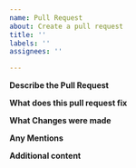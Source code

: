 ```yaml
---
name: Pull Request
about: Create a pull request
title: ''
labels: ''
assignees: ''

---
```


**Describe the Pull Request**


**What does this pull request fix**


**What Changes were made**


**Any Mentions**


**Additional content**

